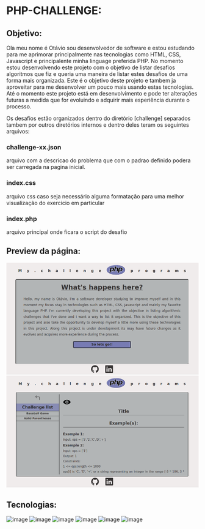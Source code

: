 # PHP-CHALLENGE:

## Objetivo:

Ola meu nome é Otávio sou desenvolvedor de software e estou estudando para me aprimorar principalmente nas tecnologias como HTML, CSS, Javascript e principalente minha linguage preferida PHP.
No momento estou desenvolvendo este projeto com o objetivo de listar desafios algoritmos que fiz e queria uma maneira de listar estes desafios de uma forma mais organizada. Este é o objetivo deste projeto e tambem ja aproveitar para me desenvolver um pouco mais usando estas tecnologias. Até o momento este projeto está em desenvolvimento e pode ter alterações futuras a medida que for evoluindo e adquirir mais esperiência durante o processo.

Os desafios estão organizados dentro do diretório [challenge] separados tambem por outros diretórios internos e dentro deles teram os seguintes arquivos:
### challenge-xx.json
arquivo com a descricao do problema que com o padrao definido podera ser carregada na pagina inicial.

### index.css
arquivo css caso seja necessário alguma formatação para uma melhor visualização do exercicio em particular

### index.php
arquivo principal onde ficara o script do desafio

## Preview da página:
![Preview](preview.png)
![Preview 2](preview2.png)

## Tecnologias:
![image](https://img.shields.io/badge/PHP-777BB4?style=for-the-badge&logo=php&logoColor=white)
![image](https://img.shields.io/badge/HTML5-E34F26?style=for-the-badge&logo=html5&logoColor=white)
![image](https://img.shields.io/badge/CSS3-1572B6?style=for-the-badge&logo=css3&logoColor=white)
![image](https://img.shields.io/badge/Composer-885630?style=for-the-badge&logo=Composer&logoColor=white)
![image](https://img.shields.io/badge/GitHub-100000?style=for-the-badge&logo=github&logoColor=white)
![image](https://img.shields.io/badge/json-5E5C5C?style=for-the-badge&logo=json&logoColor=white)
